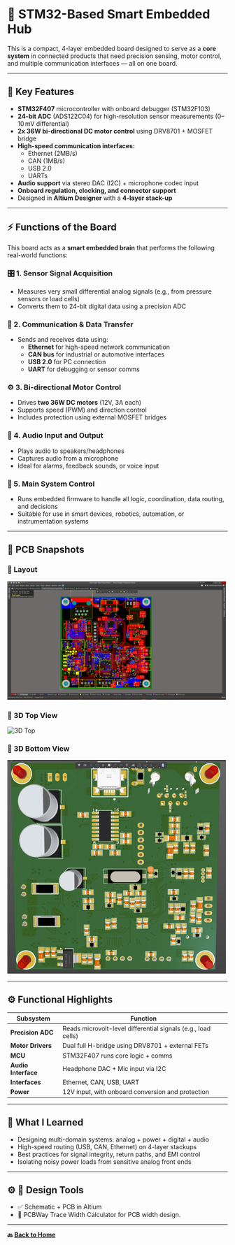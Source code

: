 # 🧠 STM32-Based Smart Embedded Hub

This is a compact, 4-layer embedded board designed to serve as a **core system** in connected products that need precision sensing, motor control, and multiple communication interfaces — all on one board.

---

## 🔧 Key Features

- **STM32F407** microcontroller with onboard debugger (STM32F103)
- **24-bit ADC** (ADS122C04) for high-resolution sensor measurements (0–10 mV differential)
- **2x 36W bi-directional DC motor control** using DRV8701 + MOSFET bridge
- **High-speed communication interfaces:**  
  - Ethernet (2MB/s)  
  - CAN (1MB/s)  
  - USB 2.0  
  - UARTs  
- **Audio support** via stereo DAC (I2C) + microphone codec input
- **Onboard regulation, clocking, and connector support**
- Designed in **Altium Designer** with a **4-layer stack-up**

---

## ⚡ Functions of the Board

This board acts as a **smart embedded brain** that performs the following real-world functions:

### 🎛️ 1. **Sensor Signal Acquisition**
- Measures very small differential analog signals (e.g., from pressure sensors or load cells)
- Converts them to 24-bit digital data using a precision ADC

### 🔌 2. **Communication & Data Transfer**
- Sends and receives data using:
  - **Ethernet** for high-speed network communication
  - **CAN bus** for industrial or automotive interfaces
  - **USB 2.0** for PC connection
  - **UART** for debugging or sensor comms

### ⚙️ 3. **Bi-directional Motor Control**
- Drives **two 36W DC motors** (12V, 3A each)
- Supports speed (PWM) and direction control
- Includes protection using external MOSFET bridges

### 🎤 4. **Audio Input and Output**
- Plays audio to speakers/headphones
- Captures audio from a microphone
- Ideal for alarms, feedback sounds, or voice input

### 🧠 5. **Main System Control**
- Runs embedded firmware to handle all logic, coordination, data routing, and decisions
- Suitable for use in smart devices, robotics, automation, or instrumentation systems

---

## 📐 PCB Snapshots

### 📘 Layout  
<img src="PCB_Layout.png" width="500" alt="Layout">

### 🧊 3D Top View  
<img src="3D-Top-View" width="500" alt="3D Top">

### 🔄 3D Bottom View  
<img src="3D-Bottom-View.png" width="500" alt="3D Bottom">

---

## ⚙️ Functional Highlights

| Subsystem | Function |
|-----------|----------|
| **Precision ADC** | Reads microvolt-level differential signals (e.g., load cells) |
| **Motor Drivers** | Dual full H-bridge using DRV8701 + external FETs |
| **MCU** | STM32F407 runs core logic + comms |
| **Audio Interface** | Headphone DAC + Mic input via I2C |
| **Interfaces** | Ethernet, CAN, USB, UART |
| **Power** | 12V input, with onboard conversion and protection |

---

## 🧠 What I Learned

- Designing multi-domain systems: analog + power + digital + audio  
- High-speed routing (USB, CAN, Ethernet) on 4-layer stackups  
- Best practices for signal integrity, return paths, and EMI control  
- Isolating noisy power loads from sensitive analog front ends

---

## ⚙️ 📁 Design Tools

- ✅ Schematic + PCB in Altium  
- 📸 PCBWay Trace Width Calculator for PCB width design. 

---


**🔙 [Back to Home](../../README.md)**
